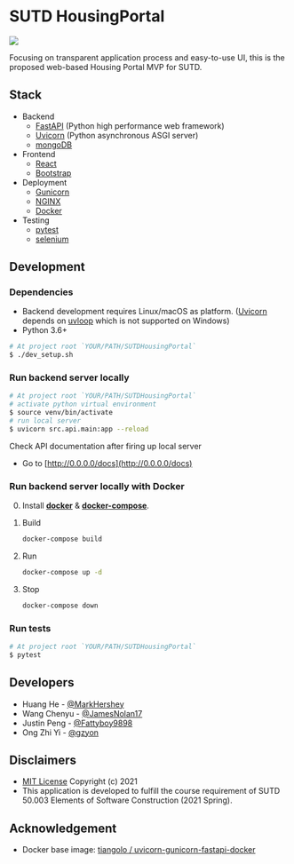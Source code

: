 # SUTD HousingPortal

![](https://github.com/MarkHershey/SUTDHousingPortal/workflows/CI/badge.svg?branch=master)

Focusing on transparent application process and easy-to-use UI, this is the proposed web-based Housing Portal MVP for SUTD.

## Stack

-   Backend
    -   [FastAPI](https://fastapi.tiangolo.com/) (Python high performance web framework)
    -   [Uvicorn](https://www.uvicorn.org/) (Python asynchronous ASGI server)
    -   [mongoDB](https://www.mongodb.com/)
-   Frontend
    -   [React](https://reactjs.org/)
    -   [Bootstrap](https://getbootstrap.com/)
-   Deployment
    -   [Gunicorn](https://gunicorn.org/)
    -   [NGINX](https://www.nginx.com/)
    -   [Docker](https://www.docker.com/)
-   Testing
    -   [pytest](https://docs.pytest.org/en/stable/)
    -   [selenium](https://selenium-python.readthedocs.io/)

## Development

### Dependencies

-   Backend development requires Linux/macOS as platform. ([Uvicorn](https://www.uvicorn.org/) depends on [uvloop](https://github.com/MagicStack/uvloop) which is not supported on Windows)
-   Python 3.6+

```bash
# At project root `YOUR/PATH/SUTDHousingPortal`
$ ./dev_setup.sh
```

### Run backend server locally

```bash
# At project root `YOUR/PATH/SUTDHousingPortal`
# activate python virtual environment
$ source venv/bin/activate
# run local server
$ uvicorn src.api.main:app --reload
```

Check API documentation after firing up local server

-   Go to [http://0.0.0.0/docs](http://0.0.0.0/docs)

### Run backend server locally with Docker

0. Install [**docker**](https://docs.docker.com/engine/install/) & [**docker-compose**](https://docs.docker.com/compose/install/).

1. Build
    ```bash
    docker-compose build
    ```
2. Run
    ```bash
    docker-compose up -d
    ```
3. Stop
    ```bash
    docker-compose down
    ```

### Run tests

```bash
# At project root `YOUR/PATH/SUTDHousingPortal`
$ pytest
```

## Developers

-   Huang He - [@MarkHershey](https://github.com/MarkHershey)
-   Wang Chenyu - [@JamesNolan17](https://github.com/JamesNolan17)
-   Justin Peng - [@Fattyboy9898](https://github.com/Fattyboy9898)
-   Ong Zhi Yi - [@gzyon](https://github.com/gzyon)

## Disclaimers

-   [MIT License](LICENSE) Copyright (c) 2021
-   This application is developed to fulfill the course requirement of SUTD 50.003 Elements of Software Construction (2021 Spring).

## Acknowledgement

-   Docker base image: [tiangolo / uvicorn-gunicorn-fastapi-docker](https://github.com/tiangolo/uvicorn-gunicorn-fastapi-docker)
